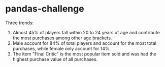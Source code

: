 # pandas-challenge
Three trends:
1. Almost 45% of players fall within 20 to 24 years of age and contribute the most purchases among other age brackets.
2. Male account for 84% of total players and account for the most total purchases, while female only account for 14%.
3. The item "Final Critic" is the most popular item sold and was had the highest purchase value of all purchases.